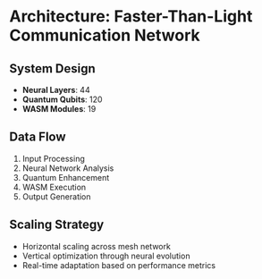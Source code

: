 # Architecture: Faster-Than-Light Communication Network

## System Design
- **Neural Layers**: 44
- **Quantum Qubits**: 120
- **WASM Modules**: 19

## Data Flow
1. Input Processing
2. Neural Network Analysis
3. Quantum Enhancement
4. WASM Execution
5. Output Generation

## Scaling Strategy
- Horizontal scaling across mesh network
- Vertical optimization through neural evolution
- Real-time adaptation based on performance metrics
